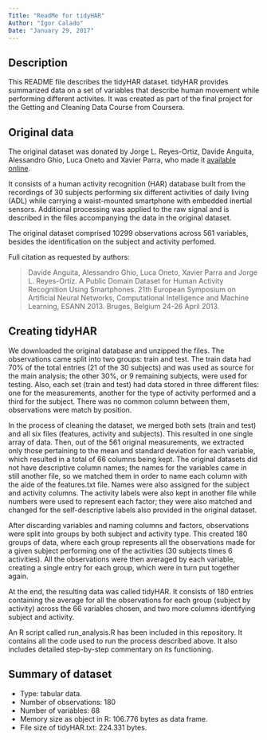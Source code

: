 ```yaml
---
Title: "ReadMe for tidyHAR"
Author: "Igor Calado"
Date: "January 29, 2017"
---
```


## Description
This README file describes the tidyHAR dataset. tidyHAR provides summarized data on a set of variables that describe human movement while performing different activites. It was created as part of the final project for the Getting and Cleaning Data Course from
Coursera.

## Original data
The original dataset was donated by Jorge L. Reyes-Ortiz, Davide Anguita, Alessandro Ghio, Luca Oneto and Xavier Parra, who made it 
[available online](http://archive.ics.uci.edu/ml/datasets/Human+Activity+Recognition+Using+Smartphones).

It consists of a human activity recognition (HAR) database built from the recordings of 30 subjects performing six different activities
of daily living (ADL) while carrying a waist-mounted smartphone with embedded inertial sensors. Additional processing was applied to the
raw signal and is described in the files accompanying the data in the original dataset. 

The original dataset comprised 10299 observations across 561 variables, besides the identification on the subject and activity perfomed.

Full citation as requested by authors:
> Davide Anguita, Alessandro Ghio, Luca Oneto, Xavier Parra and Jorge L. Reyes-Ortiz. A Public Domain Dataset for Human Activity
> Recognition Using Smartphones. 21th European Symposium on Artificial Neural Networks, Computational Intelligence and Machine Learning,
> ESANN 2013. Bruges, Belgium 24-26 April 2013.

## Creating tidyHAR
We downloaded the original database and unzipped the files. The observations came split into two groups: train and test. The train data had 70% of the total entries (21 of the 30 subjects) and was used as source for the main analysis; the other 30%, or 9 remaining subjects, were used for testing. Also, each set (train and test) had data stored in three different files: one for the measurements, another for the type of activity performed and a third for the subject. There was no common column between them, observations were match by position.

In the process of cleaning the dataset, we merged both sets (train and test) and all six files (features, activity and subjects). This resulted in one single array of data. Then, out of the 561 original measurements, we extracted only those pertaining to the mean and standard deviation for each variable, which resulted in a total of 66 columns being kept. The original datasets did not have descriptive column names; the names for the variables came in still another file, so we matched them in order to name each column with the aide of the features.txt file. Names were also assigned for the subject and activity columns. The activity labels were also kept in another file while numbers were used to represent each factor; they were also matched and changed for the self-descriptive labels also provided in the original dataset.

After discarding variables and naming columns and factors, observations were split into groups by both subject and activity type. This created 180 groups of data, where each group represents all the observations made for a given subject performing one of the activities (30 subjects times 6 activities). All the observations were then averaged by each variable, creating a single entry for each group, which were in turn put together again.

At the end, the resulting data was called tidyHAR. It consists of 180 entries containing the average for all the observations for each group (subject by activity) across the 66 variables chosen, and two more columns identifying subject and activity.

An R script called run_analysis.R has been included in this repository. It contains all the code used to run the process described above. It also includes detailed step-by-step commentary on its functioning.

## Summary of dataset
* Type: tabular data.
* Number of observations: 180
* Number of variables: 68
* Memory size as object in R: 106.776 bytes as data frame.
* File size of tidyHAR.txt: 224.331 bytes.
